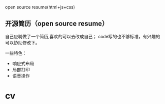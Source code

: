
open source resume(html+js+css)

<h2>开源简历（open source resume）</h2>
自己应聘做了一个简历,喜欢的可以去改成自己；
code写的也不够标准，有兴趣的可以协助修改下。

一些特色：
<ul>
  <li>响应式布局</li>
  <li>局部打印</li>
  <li>语音操作</li>
</ul>


# cv
